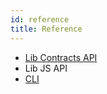 ```yaml
---
id: reference
title: Reference
---
```


- [Lib Contracts API](api_libapi.md)
- Lib JS API
- [CLI](cli_cliapi.md)
